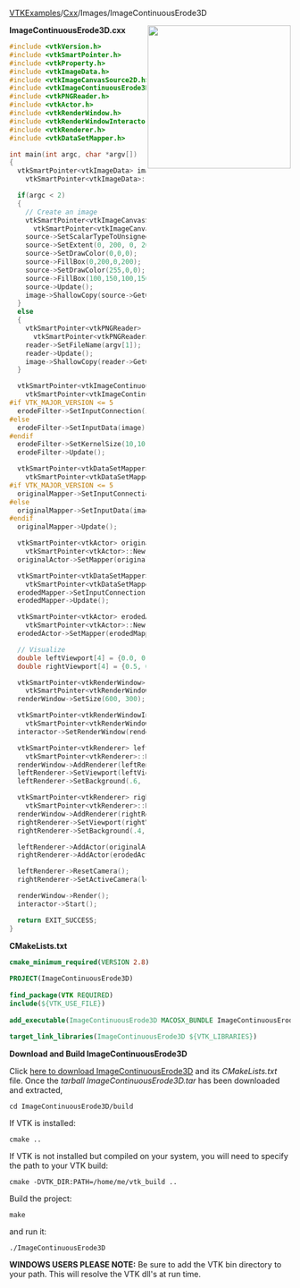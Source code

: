 [VTKExamples](/index/)/[Cxx](/Cxx)/Images/ImageContinuousErode3D

<img align="right" src="https://github.com/lorensen/VTKExamples/blob/gh-pages/Testing/Baseline/Images/TestImageContinuousErode3D.png?raw=true" width="256" />

**ImageContinuousErode3D.cxx**
```c++
#include <vtkVersion.h>
#include <vtkSmartPointer.h>
#include <vtkProperty.h>
#include <vtkImageData.h>
#include <vtkImageCanvasSource2D.h>
#include <vtkImageContinuousErode3D.h>
#include <vtkPNGReader.h>
#include <vtkActor.h>
#include <vtkRenderWindow.h>
#include <vtkRenderWindowInteractor.h>
#include <vtkRenderer.h>
#include <vtkDataSetMapper.h>

int main(int argc, char *argv[])
{
  vtkSmartPointer<vtkImageData> image =
    vtkSmartPointer<vtkImageData>::New();

  if(argc < 2)
  {
    // Create an image
    vtkSmartPointer<vtkImageCanvasSource2D> source =
      vtkSmartPointer<vtkImageCanvasSource2D>::New();
    source->SetScalarTypeToUnsignedChar();
    source->SetExtent(0, 200, 0, 200, 0, 0);
    source->SetDrawColor(0,0,0);
    source->FillBox(0,200,0,200);
    source->SetDrawColor(255,0,0);
    source->FillBox(100,150,100,150);
    source->Update();
    image->ShallowCopy(source->GetOutput());
  }
  else
  {
    vtkSmartPointer<vtkPNGReader> reader =
      vtkSmartPointer<vtkPNGReader>::New();
    reader->SetFileName(argv[1]);
    reader->Update();
    image->ShallowCopy(reader->GetOutput());
  }

  vtkSmartPointer<vtkImageContinuousErode3D> erodeFilter =
    vtkSmartPointer<vtkImageContinuousErode3D>::New();
#if VTK_MAJOR_VERSION <= 5
  erodeFilter->SetInputConnection(image->GetProducerPort());
#else
  erodeFilter->SetInputData(image);
#endif
  erodeFilter->SetKernelSize(10,10,1);
  erodeFilter->Update();

  vtkSmartPointer<vtkDataSetMapper> originalMapper =
    vtkSmartPointer<vtkDataSetMapper>::New();
#if VTK_MAJOR_VERSION <= 5
  originalMapper->SetInputConnection(image->GetProducerPort());
#else
  originalMapper->SetInputData(image);
#endif
  originalMapper->Update();

  vtkSmartPointer<vtkActor> originalActor =
    vtkSmartPointer<vtkActor>::New();
  originalActor->SetMapper(originalMapper);

  vtkSmartPointer<vtkDataSetMapper> erodedMapper =
    vtkSmartPointer<vtkDataSetMapper>::New();
  erodedMapper->SetInputConnection(erodeFilter->GetOutputPort());
  erodedMapper->Update();

  vtkSmartPointer<vtkActor> erodedActor =
    vtkSmartPointer<vtkActor>::New();
  erodedActor->SetMapper(erodedMapper);

  // Visualize
  double leftViewport[4] = {0.0, 0.0, 0.5, 1.0};
  double rightViewport[4] = {0.5, 0.0, 1.0, 1.0};

  vtkSmartPointer<vtkRenderWindow> renderWindow =
    vtkSmartPointer<vtkRenderWindow>::New();
  renderWindow->SetSize(600, 300);

  vtkSmartPointer<vtkRenderWindowInteractor> interactor =
    vtkSmartPointer<vtkRenderWindowInteractor>::New();
  interactor->SetRenderWindow(renderWindow);

  vtkSmartPointer<vtkRenderer> leftRenderer =
    vtkSmartPointer<vtkRenderer>::New();
  renderWindow->AddRenderer(leftRenderer);
  leftRenderer->SetViewport(leftViewport);
  leftRenderer->SetBackground(.6, .5, .4);

  vtkSmartPointer<vtkRenderer> rightRenderer =
    vtkSmartPointer<vtkRenderer>::New();
  renderWindow->AddRenderer(rightRenderer);
  rightRenderer->SetViewport(rightViewport);
  rightRenderer->SetBackground(.4, .5, .6);

  leftRenderer->AddActor(originalActor);
  rightRenderer->AddActor(erodedActor);

  leftRenderer->ResetCamera();
  rightRenderer->SetActiveCamera(leftRenderer->GetActiveCamera());

  renderWindow->Render();
  interactor->Start();

  return EXIT_SUCCESS;
}
```
**CMakeLists.txt**
```cmake
cmake_minimum_required(VERSION 2.8)
 
PROJECT(ImageContinuousErode3D)
 
find_package(VTK REQUIRED)
include(${VTK_USE_FILE})
 
add_executable(ImageContinuousErode3D MACOSX_BUNDLE ImageContinuousErode3D.cxx)
 
target_link_libraries(ImageContinuousErode3D ${VTK_LIBRARIES})
```

**Download and Build ImageContinuousErode3D**

Click [here to download ImageContinuousErode3D](https://github.com/lorensen/VTKWikiExamplesTarballs/raw/master/ImageContinuousErode3D.tar) and its *CMakeLists.txt* file.
Once the *tarball ImageContinuousErode3D.tar* has been downloaded and extracted,
```
cd ImageContinuousErode3D/build 
```
If VTK is installed:
```
cmake ..
```
If VTK is not installed but compiled on your system, you will need to specify the path to your VTK build:
```
cmake -DVTK_DIR:PATH=/home/me/vtk_build ..
```
Build the project:
```
make
```
and run it:
```
./ImageContinuousErode3D
```
**WINDOWS USERS PLEASE NOTE:** Be sure to add the VTK bin directory to your path. This will resolve the VTK dll's at run time.


